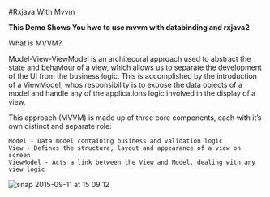 
#Rxjava With Mvvm


<b>This Demo Shows You hwo to use mvvm with databinding and rxjava2</b>

What is MVVM?

Model-View-ViewModel is an architecural approach used to abstract the state and behaviour of a view, which allows us to separate the development of the UI from the business logic. This is accomplished by the introduction of a ViewModel, whos responsibility is to expose the data objects of a model and handle any of the applications logic involved in the display of a view.

This approach (MVVM) is made up of three core components, each with it’s own distinct and separate role:

    Model - Data model containing business and validation logic
    View - Defines the structure, layout and appearance of a view on screen
    ViewModel - Acts a link between the View and Model, dealing with any view logic
    
 ![snap 2015-09-11 at 15 09 12](https://cdn-images-1.medium.com/max/1600/1*VLhXURHL9rGlxNYe9ydqVg.png)
